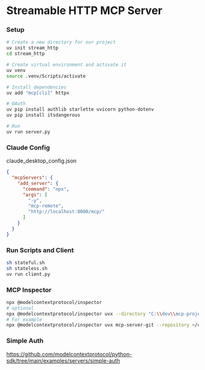 # Streamable HTTP MCP Server

### Setup
```sh
# Create a new directory for our project
uv init stream_http
cd stream_http

# Create virtual environment and activate it
uv venv
source .venv/Scripts/activate

# Install dependencies
uv add "mcp[cli]" httpx

# OAuth
uv pip install authlib starlette uvicorn python-dotenv
uv pip install itsdangerous

# Run
uv run server.py
```

### Claude Config

claude_desktop_config.json
```json
{
  "mcpServers": {
    "add_server": {
      "command": "npx",
      "args": [
        "-y",
        "mcp-remote",
        "http://localhost:8080/mcp/"
      ]
    }
  }
}
```

### Run Scripts and Client

```sh
sh stateful.sh
sh stateless.sh
uv run client.py
```

### MCP Inspector

```sh
npx @modelcontextprotocol/inspector
# optional
npx @modelcontextprotocol/inspector uvx --directory "C:\\dev\\mcp-projects\\weather-server" run server.py
# For example
npx @modelcontextprotocol/inspector uvx mcp-server-git --repository ~/code/mcp/servers.git
```

### Simple Auth

https://github.com/modelcontextprotocol/python-sdk/tree/main/examples/servers/simple-auth
